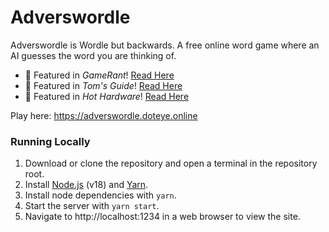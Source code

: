 # Adverswordle

Adverswordle is Wordle but backwards. A free online word game where an AI guesses the word you are thinking of.

- 📰 Featured in *GameRant*! [Read Here](https://gamerant.com/adverswordle-wordle-backwards)
- 📰 Featured in *Tom's Guide*! [Read Here](https://www.tomsguide.com/news/the-hottest-new-wordle-alternative-flips-the-game-on-its-head)
- 📰 Featured in *Hot Hardware*! [Read Here](https://hothardware.com/news/adverswordle-is-a-backwards-version-of-wordle)

Play here: https://adverswordle.doteye.online

### Running Locally

1. Download or clone the repository and open a terminal in the repository root.
2. Install [Node.js](https://nodejs.org/en) (v18) and [Yarn](https://yarnpkg.com).
3. Install node dependencies with `yarn`.
4. Start the server with `yarn start`.
5. Navigate to http://localhost:1234 in a web browser to view the site.
